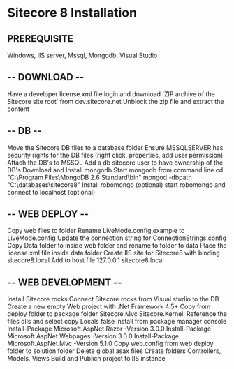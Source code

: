 Sitecore 8 Installation
========

PREREQUISITE
--------
Windows, IIS server, Mssql, Mongodb, Visual Studio

-- DOWNLOAD --
--------
Have a developer license.xml file
login and download 'ZIP archive of the Sitecore site root' from dev.sitecore.net
Unblock the zip file and extract the content

-- DB --
--------
Move the Sitecore DB files to a database folder 
Ensure MSSQLSERVER has security rights for the DB files (right click, properties, add user permission) 
Attach the DB's to MSSQL
Add a db sitecore user to have ownership of the DB's
Download and Install mongodb
Start mongodb from command line
    cd "C:\Program Files\MongoDB 2.6 Standard\bin"
    mongod -dbpath "C:\databases\sitecore8"
Install robomongo (optional)
start robomongo and connect to localhost (optional)
    
-- WEB DEPLOY --
--------
Copy web files to folder
Rename LiveMode.config.example to LiveMode.config
Update the connection string for ConnectionStrings.config
Copy Data folder to inside web folder and rename to folder to data
Place the license.xml file inside data folder
Create IIS site for Sitecore8 with binding sitecore8.local
Add to host file 127.0.0.1 sitecore8.local

-- WEB DEVELOPMENT --
--------
Install Sitecore rocks
Connect Sitecore rocks from Visual studio to the DB
Create a new empty Web project with .Net Framework 4.5+
Copy from deploy folder to package folder
    Sitecore.Mvc
    Sitecore.Kernell
Reference the files dlls and select copy Locals false
install from package manager console
    Install-Package Microsoft.AspNet.Razor -Version 3.0.0
    Install-Package Microsoft.AspNet.Webpages -Version 3.0.0
    Install-Package Microsoft.AspNet.Mvc -Version 5.1.0
Copy web.config from web deploy folder to solution folder
Delete global asax files
Create folders Controllers, Models, Views
Build and Publich project to IIS instance

